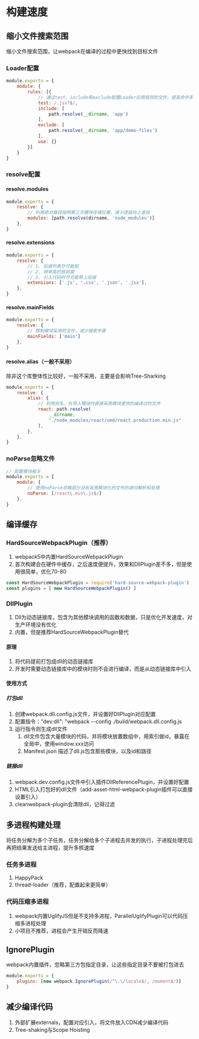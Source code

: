 # 构建速度

## 缩小文件搜索范围

缩小文件搜索范围，让webpack在编译的过程中更快找到目标文件

### Loader配置

```js
module.exports = {
    module: {
        rules: [{
            // 通过test、include和exclude配置Loader应用规则的文件，提高命中率
            test: /.jsx?$/,
            include: [
                path.resolve(__dirname, 'app')
            ],
            exclude: [
                path.resolve(__dirname, 'app/demo-files')
            ],
            use: {}
        }]
    }
}
```

### resolve配置

#### resolve.modules

```js
module.exports = {
    resolve: {
        // 利用绝对路径指明第三方模块存储位置，减少逐级向上查找
        modules: [path.resolve(dirname, 'node_modules')]
    },
}
```

#### resolve.extensions

```js
module.exports = {
    resolve: {
        // 1. 后缀列表尽可能短
        // 2. 频率高的放前面
        // 3. 引入代码时尽可能带上后缀
        extensions: ['.js', '.css', '.json', '.jsx'],
    },
}
```

#### resolve.mainFields

```js
module.exports = {
    resolve: {
        // 限制模块采用的文件，减少搜索步骤
        mainFields: ['main']
    },
}
```

#### resolve.alias（一般不采用）

除非这个库整体性比较好，一般不采用，主要是会影响Tree-Sharking

```js
module.exports = {
    resolve: {
        alias: {
            // 利用别名，在导入模块时直接采用模块提供的编译过的文件
            react: path.resolve(
                __dirname,
                "./node_modules/react/umd/react.production.min.js"
            ),
        },
    },
}
```

### noParse忽略文件

```js
// 配置模块相关
module.exports = {
    module: {
        // 使用noParse忽略部分没有采用模块化的文件的递归解析和处理
        noParse: [/react\.min\.js$/]
    },
}
```

## 编译缓存

### HardSourceWebpackPlugin（推荐）

1. webpack5中内置HardSourceWebpackPlugin
2. 首次构建会在硬件中缓存，之后速度便提升，效果和DllPlugin差不多，但是使用很简单，优化70-80

```js
const HardSourceWebpackPlugin = require('hard-source-webpack-plugin')
const plugins = [ new HardSourceWebpackPlugin() ]
```

### DllPlugin

1. Dll为动态链接库，包含为其他模块调用的函数和数据，只是优化开发速度，对生产环境没有优化
2. 内置，但是推荐HardSourceWebpackPlugin替代

#### 原理

1. 将代码提前打包成dll的动态链接库
2. 开发时需要动态链接库中的模块时则不会进行编译，而是从动态链接库中引入

#### 使用方式

##### 打包dll

1. 创建webpack.dll.config.js文件，并设置好DllPlugin对应配置
2. 配置指令：”dev:dll": "webpack --config ./build/webpack.dll.config.js
3. 运行指令则生成dll文件
    1. dll文件包含大量模块的代码，并将模块放置数组中，用索引做id，暴露在全局中，使用window.xxx访问
    2. Manifest.json 描述了dll.js包含那些模块，以及id和路径

##### 链接dll

1. webpack.dev.config.js文件中引入插件DllReferencePlugin，并设置好配置
2. HTML引入打包好的dll文件（add-asset-html-webpack-plugin插件可以直接设置引入）
3. cleanwebpack-plugin会清除dll，记得过滤

## 多进程构建处理

将任务分解为多个子任务，任务分解给多个子进程去并发的执行，子进程处理完后再把结果发送给主进程，提升多核速度

### 任务多进程

1. HappyPack
2. thread-loader（推荐，配置起来更简单）

### 代码压缩多进程

1. webpack内置UglifyJS但是不支持多进程，ParallelUglifyPlugin可以代码压缩多进程处理
2. 小项目不推荐，进程会产生开销反而降速

## IgnorePlugin

webpack内置插件，忽略第三方包指定目录，让这些指定目录不要被打包进去

```js
module.exports = {
    plugins: [new webpack.IgnorePlugin(/^\.\/locale$/, /moment$/)]
}
```

## 减少编译代码

1. 外部扩展externals，配置对应引入，将文件放入CDN减少编译代码
2. Tree-shaking与Scope Hoisting
